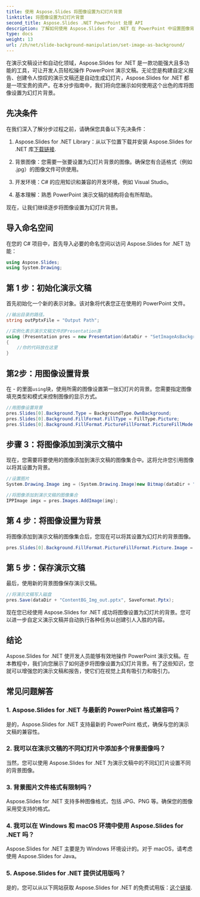 ```yaml
---
title: 使用 Aspose.Slides 将图像设置为幻灯片背景
linktitle: 将图像设置为幻灯片背景
second_title: Aspose.Slides .NET PowerPoint 处理 API
description: 了解如何使用 Aspose.Slides for .NET 在 PowerPoint 中设置图像背景。轻松增强您的演示文稿。
type: docs
weight: 13
url: /zh/net/slide-background-manipulation/set-image-as-background/
---
```


在演示文稿设计和自动化领域，Aspose.Slides for .NET 是一款功能强大且多功能的工具，可让开发人员轻松操作 PowerPoint 演示文稿。无论您是构建自定义报告、创建令人惊叹的演示文稿还是自动生成幻灯片，Aspose.Slides for .NET 都是一项宝贵的资产。在本分步指南中，我们将向您展示如何使用这个出色的库将图像设置为幻灯片背景。

## 先决条件

在我们深入了解分步过程之前，请确保您具备以下先决条件：

1.  Aspose.Slides for .NET Library：从以下位置下载并安装 Aspose.Slides for .NET 库[下载链接](https://releases.aspose.com/slides/net/).

2. 背景图像：您需要一张要设置为幻灯片背景的图像。确保您有合适格式（例如 .jpg）的图像文件可供使用。

3. 开发环境：C# 的应用知识和兼容的开发环境，例如 Visual Studio。

4. 基本理解：熟悉 PowerPoint 演示文稿的结构将会有所帮助。

现在，让我们继续逐步将图像设置为幻灯片背景。

## 导入命名空间

在您的 C# 项目中，首先导入必要的命名空间以访问 Aspose.Slides for .NET 功能：

```csharp
using Aspose.Slides;
using System.Drawing;
```

## 第 1 步：初始化演示文稿

首先初始化一个新的表示对象。该对象将代表您正在使用的 PowerPoint 文件。

```csharp
//输出目录的路径。
string outPptxFile = "Output Path";

//实例化表示演示文稿文件的Presentation类
using (Presentation pres = new Presentation(dataDir + "SetImageAsBackground.pptx"))
{
    //你的代码放在这里
}
```

## 第2步：用图像设置背景

在 - 的里面`using`块，使用所需的图像设置第一张幻灯片的背景。您需要指定图像填充类型和模式来控制图像的显示方式。

```csharp
//用图像设置背景
pres.Slides[0].Background.Type = BackgroundType.OwnBackground;
pres.Slides[0].Background.FillFormat.FillType = FillType.Picture;
pres.Slides[0].Background.FillFormat.PictureFillFormat.PictureFillMode = PictureFillMode.Stretch;
```

## 步骤 3：将图像添加到演示文稿中

现在，您需要将要使用的图像添加到演示文稿的图像集合中。这将允许您引用图像以将其设置为背景。

```csharp
//设置图片
System.Drawing.Image img = (System.Drawing.Image)new Bitmap(dataDir + "Tulips.jpg");

//将图像添加到演示文稿的图像集合
IPPImage imgx = pres.Images.AddImage(img);
```

## 第 4 步：将图像设置为背景

将图像添加到演示文稿的图像集合后，您现在可以将其设置为幻灯片的背景图像。

```csharp
pres.Slides[0].Background.FillFormat.PictureFillFormat.Picture.Image = imgx;
```

## 第 5 步：保存演示文稿

最后，使用新的背景图像保存演示文稿。

```csharp
//将演示文稿写入磁盘
pres.Save(dataDir + "ContentBG_Img_out.pptx", SaveFormat.Pptx);
```

现在您已经使用 Aspose.Slides for .NET 成功将图像设置为幻灯片的背景。您可以进一步自定义演示文稿并自动执行各种任务以创建引人入胜的内容。

## 结论

Aspose.Slides for .NET 使开发人员能够有效地操作 PowerPoint 演示文稿。在本教程中，我们向您展示了如何逐步将图像设置为幻灯片背景。有了这些知识，您就可以增强您的演示文稿和报告，使它们在视觉上具有吸引力和吸引力。

## 常见问题解答

### 1. Aspose.Slides for .NET 与最新的 PowerPoint 格式兼容吗？

是的，Aspose.Slides for .NET 支持最新的 PowerPoint 格式，确保与您的演示文稿的兼容性。

### 2. 我可以在演示文稿的不同幻灯片中添加多个背景图像吗？

当然，您可以使用 Aspose.Slides for .NET 为演示文稿中的不同幻灯片设置不同的背景图像。

### 3. 背景图片文件格式有限制吗？

Aspose.Slides for .NET 支持多种图像格式，包括 JPG、PNG 等。确保您的图像采用受支持的格式。

### 4. 我可以在 Windows 和 macOS 环境中使用 Aspose.Slides for .NET 吗？

Aspose.Slides for .NET 主要是为 Windows 环境设计的。对于 macOS，请考虑使用 Aspose.Slides for Java。

### 5. Aspose.Slides for .NET 提供试用版吗？

是的，您可以从以下网站获取 Aspose.Slides for .NET 的免费试用版：[这个链接](https://releases.aspose.com/).